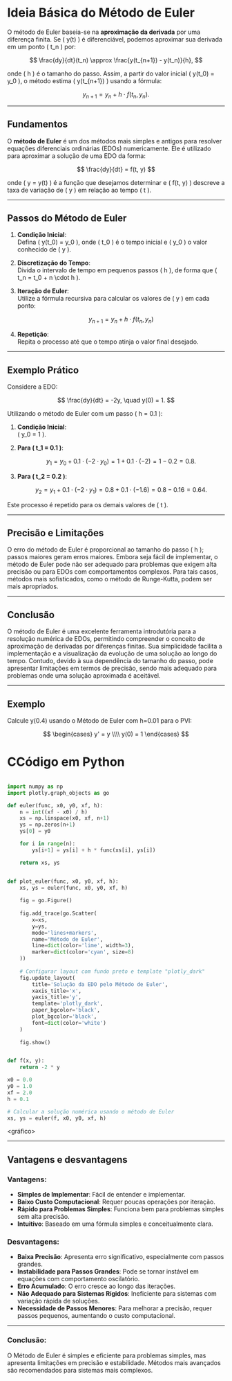 # Ideia Básica do Método de Euler

O método de Euler baseia-se na **aproximação da derivada** por uma diferença finita. Se \( y(t) \) é diferenciável, podemos aproximar sua derivada em um ponto \( t_n \) por:

$$
\frac{dy}{dt}(t_n) \approx \frac{y(t_{n+1}) - y(t_n)}{h},
$$

onde \( h \) é o tamanho do passo. Assim, a partir do valor inicial \( y(t_0) = y_0 \), o método estima \( y(t_{n+1}) \) usando a fórmula:

$$
y_{n+1} = y_n + h \cdot f(t_n, y_n).
$$

---

## Fundamentos

O **método de Euler** é um dos métodos mais simples e antigos para resolver equações diferenciais ordinárias (EDOs) numericamente. Ele é utilizado para aproximar a solução de uma EDO da forma:

$$
\frac{dy}{dt} = f(t, y)
$$

onde \( y = y(t) \) é a função que desejamos determinar e \( f(t, y) \) descreve a taxa de variação de \( y \) em relação ao tempo \( t \).

---

## Passos do Método de Euler

1. **Condição Inicial**:  
   Defina \( y(t_0) = y_0 \), onde \( t_0 \) é o tempo inicial e \( y_0 \) o valor conhecido de \( y \).

2. **Discretização do Tempo**:  
   Divida o intervalo de tempo em pequenos passos \( h \), de forma que \( t_n = t_0 + n \cdot h \).

3. **Iteração de Euler**:  
   Utilize a fórmula recursiva para calcular os valores de \( y \) em cada ponto:
   
   $$
   y_{n+1} = y_n + h \cdot f(t_n, y_n)
   $$

4. **Repetição**:  
   Repita o processo até que o tempo atinja o valor final desejado.

---

## Exemplo Prático

Considere a EDO:

$$
\frac{dy}{dt} = -2y, \quad y(0) = 1.
$$

Utilizando o método de Euler com um passo \( h = 0.1 \):

1. **Condição Inicial**:  
   \( y_0 = 1 \).

2. **Para \( t_1 = 0.1 \)**:

   $$
   y_1 = y_0 + 0.1 \cdot (-2 \cdot y_0) = 1 + 0.1 \cdot (-2) = 1 - 0.2 = 0.8.
   $$

3. **Para \( t_2 = 0.2 \)**:

   $$
   y_2 = y_1 + 0.1 \cdot (-2 \cdot y_1) = 0.8 + 0.1 \cdot (-1.6) = 0.8 - 0.16 = 0.64.
   $$

Este processo é repetido para os demais valores de \( t \).

---

## Precisão e Limitações

O erro do método de Euler é proporcional ao tamanho do passo \( h \); passos maiores geram erros maiores. Embora seja fácil de implementar, o método de Euler pode não ser adequado para problemas que exigem alta precisão ou para EDOs com comportamentos complexos. Para tais casos, métodos mais sofisticados, como o método de Runge-Kutta, podem ser mais apropriados.

---

## Conclusão

O método de Euler é uma excelente ferramenta introdutória para a resolução numérica de EDOs, permitindo compreender o conceito de aproximação de derivadas por diferenças finitas. Sua simplicidade facilita a implementação e a visualização da evolução de uma solução ao longo do tempo. Contudo, devido à sua dependência do tamanho do passo, pode apresentar limitações em termos de precisão, sendo mais adequado para problemas onde uma solução aproximada é aceitável.

---

## Exemplo

 Calcule y(0.4) usando o Método de Euler com h=0.01 para o PVI:

$$
\begin{cases}
y' = y \\\\
y(0) = 1
\end{cases}
$$

# CCódigo em Python
~~~python

import numpy as np
import plotly.graph_objects as go

def euler(func, x0, y0, xf, h):
    n = int((xf - x0) / h)
    xs = np.linspace(x0, xf, n+1)
    ys = np.zeros(n+1)
    ys[0] = y0

    for i in range(n):
        ys[i+1] = ys[i] + h * func(xs[i], ys[i])

    return xs, ys


def plot_euler(func, x0, y0, xf, h):
    xs, ys = euler(func, x0, y0, xf, h)
    
    fig = go.Figure()
    
    fig.add_trace(go.Scatter(
        x=xs,
        y=ys,
        mode='lines+markers',
        name='Método de Euler',
        line=dict(color='lime', width=3),
        marker=dict(color='cyan', size=8)
    ))
    
    # Configurar layout com fundo preto e template "plotly_dark"
    fig.update_layout(
        title='Solução da EDO pelo Método de Euler',
        xaxis_title='x',
        yaxis_title='y',
        template='plotly_dark',
        paper_bgcolor='black',
        plot_bgcolor='black',
        font=dict(color='white')
    )
    
    fig.show()


def f(x, y):
    return -2 * y

x0 = 0.0
y0 = 1.0
xf = 2.0
h = 0.1

# Calcular a solução numérica usando o método de Euler
xs, ys = euler(f, x0, y0, xf, h)

~~~

<gráfico>

---

## Vantagens e desvantagens
### Vantagens:
- **Simples de Implementar**: Fácil de entender e implementar.
- **Baixo Custo Computacional**: Requer poucas operações por iteração.
- **Rápido para Problemas Simples**: Funciona bem para problemas simples sem alta precisão.
- **Intuitivo**: Baseado em uma fórmula simples e conceitualmente clara.

### Desvantagens:
- **Baixa Precisão**: Apresenta erro significativo, especialmente com passos grandes.
- **Instabilidade para Passos Grandes**: Pode se tornar instável em equações com comportamento oscilatório.
- **Erro Acumulado**: O erro cresce ao longo das iterações.
- **Não Adequado para Sistemas Rígidos**: Ineficiente para sistemas com variação rápida de soluções.
- **Necessidade de Passos Menores**: Para melhorar a precisão, requer passos pequenos, aumentando o custo computacional.

---

### Conclusão:
O Método de Euler é simples e eficiente para problemas simples, mas apresenta limitações em precisão e estabilidade. Métodos mais avançados são recomendados para sistemas mais complexos.